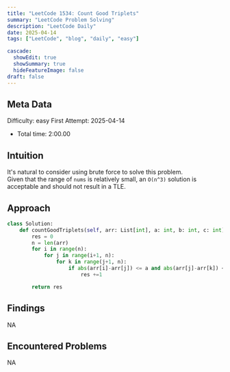 ```yaml
---
title: "LeetCode 1534: Count Good Triplets"
summary: "LeetCode Problem Solving"
description: "LeetCode Daily"
date: 2025-04-14
tags: ["LeetCode", "blog", "daily", "easy"]

cascade:
  showEdit: true
  showSummary: true
  hideFeatureImage: false
draft: false
---
```


## Meta Data

Difficulty: easy
First Attempt: 2025-04-14
- Total time: 2:00.00

## Intuition

It's natural to consider using brute force to solve this problem.  
Given that the range of `nums` is relatively small, an `O(n^3)` solution is acceptable and should not result in a TLE.

## Approach
```python
class Solution:
    def countGoodTriplets(self, arr: List[int], a: int, b: int, c: int) -> int:
        res = 0
        n = len(arr)
        for i in range(n):
            for j in range(i+1, n):
                for k in range(j+1, n):
                    if abs(arr[i]-arr[j]) <= a and abs(arr[j]-arr[k]) <= b and abs(arr[i]-arr[k]) <= c:
                        res +=1

        return res
```

## Findings
NA

## Encountered Problems 
NA